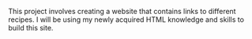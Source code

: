 This project involves creating a website that contains links to different recipes. I will be using my newly acquired HTML knowledge and skills to build this site. 
